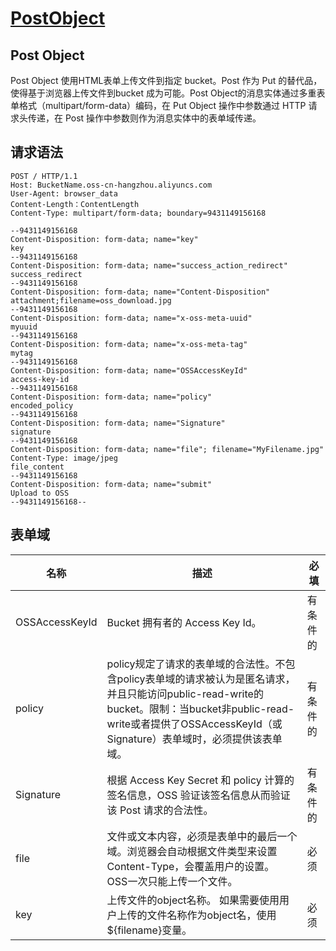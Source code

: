 # [PostObject](https://help.aliyun.com/document_detail/31988.html)

## Post Object

Post Object 使用HTML表单上传文件到指定 bucket。Post 作为 Put 的替代品，使得基于浏览器上传文件到bucket 成为可能。Post Object的消息实体通过多重表单格式（multipart/form-data）编码，在 Put Object 操作中参数通过 HTTP 请求头传递，在 Post 操作中参数则作为消息实体中的表单域传递。

## 请求语法

```
POST / HTTP/1.1 
Host: BucketName.oss-cn-hangzhou.aliyuncs.com
User-Agent: browser_data
Content-Length：ContentLength
Content-Type: multipart/form-data; boundary=9431149156168

--9431149156168
Content-Disposition: form-data; name="key"
key
--9431149156168
Content-Disposition: form-data; name="success_action_redirect"
success_redirect
--9431149156168
Content-Disposition: form-data; name="Content-Disposition"
attachment;filename=oss_download.jpg
--9431149156168
Content-Disposition: form-data; name="x-oss-meta-uuid"
myuuid
--9431149156168
Content-Disposition: form-data; name="x-oss-meta-tag"
mytag
--9431149156168
Content-Disposition: form-data; name="OSSAccessKeyId"
access-key-id
--9431149156168
Content-Disposition: form-data; name="policy"
encoded_policy
--9431149156168
Content-Disposition: form-data; name="Signature"
signature
--9431149156168
Content-Disposition: form-data; name="file"; filename="MyFilename.jpg"
Content-Type: image/jpeg
file_content
--9431149156168
Content-Disposition: form-data; name="submit"
Upload to OSS
--9431149156168--
```

## 表单域

名称 | 描述 | 必填
--- | --- | ---
OSSAccessKeyId | Bucket 拥有者的 Access Key Id。 | 有条件的
policy | policy规定了请求的表单域的合法性。不包含policy表单域的请求被认为是匿名请求，并且只能访问public-read-write的bucket。限制：当bucket非public-read-write或者提供了OSSAccessKeyId（或Signature）表单域时，必须提供该表单域。 | 有条件的
Signature | 根据 Access Key Secret 和 policy 计算的签名信息，OSS 验证该签名信息从而验证该 Post 请求的合法性。 | 有条件的
file | 文件或文本内容，必须是表单中的最后一个域。浏览器会自动根据文件类型来设置Content-Type，会覆盖用户的设置。 OSS一次只能上传一个文件。| 必须
key | 上传文件的object名称。 如果需要使用用户上传的文件名称作为object名，使用${filename}变量。 | 必须
